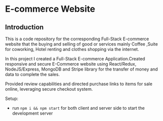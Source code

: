 # E-commerce Website

## Introduction
This is a code repository for the corresponding Full-Stack E-commerce website  that the buying and selling of good or services mainly Coffee ,Suite for coworking, Hotel renting and clothes shopping via the internet. 

In this project I created a Full-Stack E-commerce Application.Created responsive and secure E-Commerce website using React/Redux, NodeJS/Express, MongoDB and Stripe library for  the transfer of money and data to complete the sales. 

Provided review capabilities and directed purchase links to items for sale online, leveraging secure checkout system.  


Setup:
- run ```npm i && npm start``` for both client and server side to start the development server